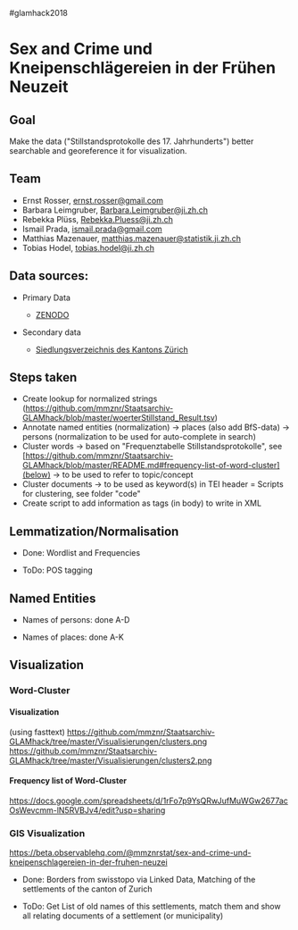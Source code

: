 \#glamhack2018

# Sex and Crime und Kneipenschlägereien in der Frühen Neuzeit

## Goal
Make the data ("Stillstandsprotokolle des 17. Jahrhunderts") better searchable and georeference it for visualization.

## Team
* Ernst Rosser, ernst.rosser@gmail.com
* Barbara Leimgruber, Barbara.Leimgruber@ji.zh.ch
* Rebekka Plüss, Rebekka.Pluess@ji.zh.ch
* Ismail Prada, ismail.prada@gmail.com
* Matthias Mazenauer, matthias.mazenauer@statistik.ji.zh.ch
* Tobias Hodel, tobias.hodel@ji.zh.ch

## Data sources:
* Primary Data

  * [ZENODO](https://zenodo.org/record/1471130)


* Secondary data 

  * [Siedlungsverzeichnis des Kantons Zürich](http://www.web.statistik.zh.ch/cms_siedlungsverzeichnis/daten.php)


## Steps taken

* Create lookup for normalized strings (https://github.com/mmznr/Staatsarchiv-GLAMhack/blob/master/woerterStillstand_Result.tsv)
* Annotate named entities (normalization)
-> places (also add BfS-data)
-> persons (normalization to be used for auto-complete in search)
* Cluster words
-> based on "Frequenztabelle Stillstandsprotokolle", see [https://github.com/mmznr/Staatsarchiv-GLAMhack/blob/master/README.md#frequency-list-of-word-cluster](below)
-> to be used to refer to topic/concept
* Cluster documents
-> to be used as keyword(s) in TEI header
= Scripts for clustering, see folder "code"
* Create script to add information as tags (in body) to write in XML


## Lemmatization/Normalisation

* Done: Wordlist and Frequencies

* ToDo: POS tagging

## Named Entities

* Names of persons: done A-D

* Names of places: done A-K

## Visualization


### Word-Cluster

#### Visualization
(using fasttext)
https://github.com/mmznr/Staatsarchiv-GLAMhack/tree/master/Visualisierungen/clusters.png
https://github.com/mmznr/Staatsarchiv-GLAMhack/tree/master/Visualisierungen/clusters2.png

#### Frequency list of Word-Cluster
https://docs.google.com/spreadsheets/d/1rFo7p9YsQRwJufMuWGw2677acOsWevcmm-lN5RVBJv4/edit?usp=sharing

### GIS Visualization

https://beta.observablehq.com/@mmznrstat/sex-and-crime-und-kneipenschlagereien-in-der-fruhen-neuzei

* Done: Borders from swisstopo via Linked Data, Matching of the settlements of the canton of Zurich

* ToDo: Get List of old names of this settlements, match them and show all relating documents of a settlement (or municipality) 


